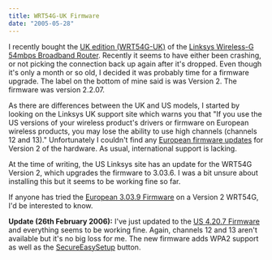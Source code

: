 ```yaml
---
title: WRT54G-UK Firmware
date: "2005-05-28"
---
```


I recently bought the <a href="http://www.ebuyer.com/customer/products/index.html?product_uid=45023" target="_blank">UK edition (WRT54G-UK)</a> of the [Linksys Wireless-G 54mbps Broadband Router](http://www.linksys.com/products/product.asp?prid=508). Recently it seems to have either been crashing, or not picking the connection back up again after it's dropped. Even though it's only a month or so old, I decided it was probably time for a firmware upgrade. The label on the bottom of mine said is was Version 2. The firmware was version 2.2.07.

As there are differences between the UK and US models, I started by looking on the Linksys UK support site which warns you that "If you use the US versions of your wireless product's drivers or firmware on European wireless products, you may lose the ability to use high channels (channels 12 and 13)." Unfortunately I couldn't find any [European firmware updates](http://www.linksys.com/international/firmware.asp?intfwid=75&coid=6) for Version 2 of the hardware. As usual, international support is lacking.

At the time of writing, the US Linksys site has an update for the WRT54G Version 2, which upgrades the firmware to 3.03.6. I was a bit unsure about installing this but it seems to be working fine so far.

If anyone has tried the [European 3.03.9 Firmware](http://www.linksys.com/download/vertxt/wrt54g_ver22_eu.txt) on a Version 2 WRT54G, I'd be interested to know.

**Update (26th February 2006):** I've just updated to the <a href="http://www.linksys.com/servlet/Satellite?c=L_Download_C2&childpagename=US%2FLayout&cid=1115417109974&packedargs=sku%3D1121874579215&pagename=Linksys%2FCommon%2FVisitorWrapper" target="_blank">US 4.20.7 Firmware</a> and everything seems to be working fine. Again, channels 12 and 13 aren't available but it's no big loss for me. The new firmware adds WPA2 support as well as the <a href="http://www.linksys.com/servlet/Satellite?c=L_Promotion_C2&childpagename=US%2FLayout&cid=1121874561907&pagename=Linksys%2FCommon%2FVisitorWrapper" target="_blank">SecureEasySetup</a> button.
